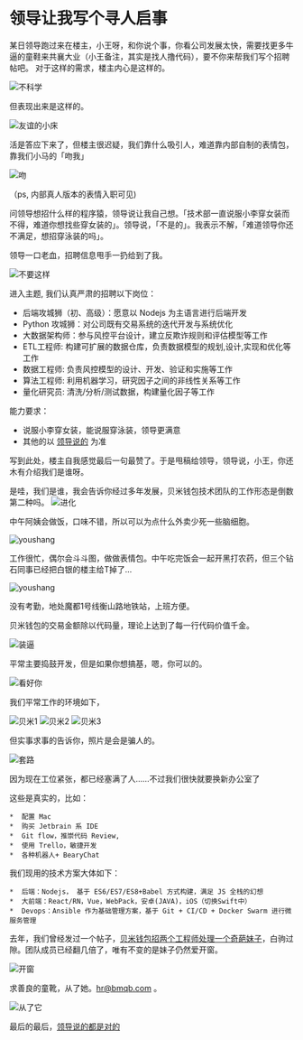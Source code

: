 # 领导让我写个寻人启事

某日领导跑过来在楼主，小王呀，和你说个事，你看公司发展太快，需要找更多牛逼的童鞋来共襄大业（小王备注，其实是找人撸代码），要不你来帮我们写个招聘帖吧。
对于这样的需求，楼主内心是这样的。

![不科学](http://7j1zwh.com1.z0.glb.clouddn.com/not_science.jpeg)

但表现出来是这样的。

![友谊的小床](http://7j1zwh.com1.z0.glb.clouddn.com/friend.jpg)

活是答应下来了，但楼主很迟疑，我们靠什么吸引人，难道靠内部自制的表情包，靠我们小马的「吻我」

![吻](http://7j1zwh.com1.z0.glb.clouddn.com/kissme.jpg)

（ps, 内部真人版本的表情入职可见)

问领导想招什么样的程序猿，领导说让我自己想。「技术部一直说服小李穿女装而不得，难道你想找些穿女装的」。领导说，「不是的」。我表示不解，「难道领导你还不满足，想招穿泳装的吗」。

领导一口老血，招聘信息甩手一扔给到了我。

![不要这样](http://7j1zwh.com1.z0.glb.clouddn.com/yindang.jpg)

进入主题, 我们认真严肃的招聘以下岗位：
* 后端攻城狮（初、高级）：愿意以 Nodejs 为主语言进行后端开发
* Python 攻城狮：对公司既有交易系统的迭代开发与系统优化
* 大数据架构师：参与风控平台设计，建立反欺诈规则和评估模型等工作
* ETL工程师: 构建可扩展的数据仓库，负责数据模型的规划,设计,实现和优化等工作
* 数据工程师: 负责风控模型的设计、开发、验证和实施等工作
* 算法工程师: 利用机器学习，研究因子之间的非线性关系等工作
* 量化研究员: 清洗/分析/测试数据，构建量化因子等工作

能力要求：
* 说服小李穿女装，能说服穿泳装，领导更满意
* 其他的以 [领导说的](https://www.bmqb.com/jobs) 为准


写到此处，楼主自我感觉最后一句最赞了。于是甩稿给领导，领导说，小王，你还木有介绍我们是谁呀。


是哇，我们是谁，我会告诉你经过多年发展，贝米钱包技术团队的工作形态是倒数第二种吗。
![进化](http://7j1zwh.com1.z0.glb.clouddn.com/work_now.jpg)

中午阿姨会做饭，口味不错，所以可以为点什么外卖少死一些脑细胞。

![youshang](http://7j1zwh.com1.z0.glb.clouddn.com/weight.jpg)

工作很忙，偶尔会斗斗图，做做表情包。中午吃完饭会一起开黑打农药，但三个钻石同事已经把白银的楼主给T掉了…

![youshang](http://7j1zwh.com1.z0.glb.clouddn.com/cry2.jpg)

没有考勤，地处魔都1号线衡山路地铁站，上班方便。

贝米钱包的交易金额除以代码量，理论上达到了每一行代码价值千金。

![装逼](http://7j1zwh.com1.z0.glb.clouddn.com/%E8%A3%85B.jpeg)

平常主要捣鼓开发，但是如果你想搞基，嗯，你可以的。

![看好你](http://7j1zwh.com1.z0.glb.clouddn.com/yourisbest.jpg)

我们平常工作的环境如下，

![贝米1](http://7j1zwh.com1.z0.glb.clouddn.com/bmqb1.jpg)
![贝米2](http://7j1zwh.com1.z0.glb.clouddn.com/bmqb2.jpg)
![贝米3](http://7j1zwh.com1.z0.glb.clouddn.com/bmqb3.jpg)

但实事求事的告诉你，照片是会是骗人的。

![套路](http://7j1zwh.com1.z0.glb.clouddn.com/taolu.png)

因为现在工位紧张，都已经塞满了人……不过我们很快就要换新办公室了

这些是真实的，比如：

    *  配置 Mac
    *  购买 Jetbrain 系 IDE
    *  Git flow，推崇代码 Review,
    *  使用 Trello，敏捷开发
    *  各种机器人+ BearyChat

我们现用的技术方案大体如下：

    *  后端：Nodejs， 基于 ES6/ES7/ES8+Babel 方式构建，满足 JS 全栈的幻想
    *  大前端：React/RN，Vue，WebPack，安卓(JAVA)，iOS（切换Swift中）
    *  Devops：Ansible 作为基础管理方案，基于 Git + CI/CD + Docker Swarm 进行微服务管理


去年，我们曾经发过一个帖子，[贝米钱包招两个工程师处理一个奇葩妹子](https://www.v2ex.com/t/261537)，白驹过隙。团队成员已经翻几倍了，唯有不变的是妹子仍然爱开窗。

![开窗](http://7j1zwh.com1.z0.glb.clouddn.com/%E5%BC%80%E7%AA%97.png)

求善良的童靴，从了她。hr@bmqb.com 。

![从了它](http://7j1zwh.com1.z0.glb.clouddn.com/%E6%9D%A5%E5%98%9B.jpeg)

最后的最后，[领导说的都是对的](https://www.bmqb.com/jobs)

